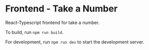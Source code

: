 # Frontend - Take a Number
React-Typescript frontend for take a number.

To build, run `npm run build`.

For development, run `npm run dev` to start the development server.

